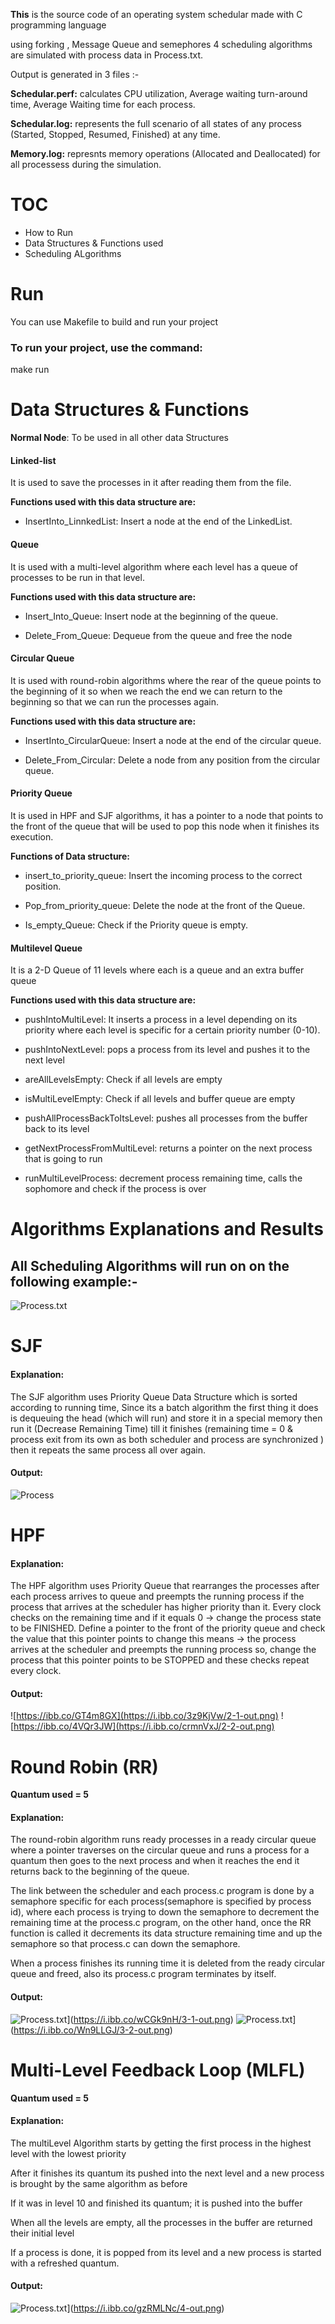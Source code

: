 <b>This</b> is the source code of an operating system schedular made with C programming language

using forking , Message Queue and semephores 4 scheduling algorithms are simulated with process data in Process.txt.

Output is generated in 3 files :-

<b>Schedular.perf:</b> calculates CPU utilization, Average waiting turn-around time, Average Waiting time for each process. 

<b>Schedular.log:</b> represents the full scenario of all states of any process (Started, Stopped, Resumed, Finished) at any time.

<b>Memory.log:</b> represnts memory operations (Allocated and Deallocated) for all processess during the simulation.







# TOC
- How to Run
- Data Structures & Functions used
- Scheduling ALgorithms

# Run

</h1>You can use Makefile to build and run your project</h1>

<h3>To run your project, use the command:</h3>

make run



<h1> Data Structures & Functions </h1>

<b>Normal Node</b>: To be used in all other data Structures

<h4>Linked-list</h4>

It is used to save the processes in it after reading them from the file.

<b>Functions used with this data structure are:</b>

- InsertInto_LinnkedList: Insert a node at the end of the LinkedList.


<h4>Queue</h4>

It is used with a multi-level algorithm where each level has a queue of processes to be run in that level.

<b>Functions used with this data structure are:</b>

- Insert_Into_Queue: Insert node at the beginning of the queue.

- Delete_From_Queue: Dequeue from the queue and free the node

<h4>Circular Queue</h4>

It is used with round-robin algorithms where the rear of the queue points to the beginning of it so when we reach the end we can return to the beginning so that we can 
run the processes again.

<b>Functions used with this data structure are:</b>

- InsertInto_CircularQueue: Insert a node at the end of the circular queue.

- Delete_From_Circular: Delete a node from any position from the circular queue.

<h4>Priority Queue</h4>

It is used in HPF and SJF algorithms, it has a pointer to a node that points to the front of the queue that will be used to pop this node when it finishes its execution.

<b>Functions of Data structure:</b>

- insert_to_priority_queue: Insert the incoming process to the correct position.

- Pop_from_priority_queue: Delete the node at the front of the Queue.

- Is_empty_Queue: Check if the Priority queue is empty.


<h4>Multilevel Queue</h4>

It is a 2-D Queue of 11 levels where each is a queue and an extra buffer queue

<b>Functions used with this data structure are:</b>

- pushIntoMultiLevel: It inserts a process in a level depending on its priority where each level is specific for a certain priority number (0-10).

- pushIntoNextLevel: pops a process from its level and pushes it to the next level

- areAllLevelsEmpty: Check if all levels are empty

- isMultiLevelEmpty: Check if all levels and buffer queue are empty

- pushAllProcessBackToItsLevel: pushes all processes from the buffer back to its level

- getNextProcessFromMultiLevel: returns a pointer on the next process that is going to run

- runMultiLevelProcess: decrement process remaining time, calls the sophomore and check if the process is over 

# Algorithms Explanations and Results

<h2>All Scheduling Algorithms will run on on the following example:-</h2>
  
  
![Process.txt](https://i.ibb.co/XXxHc5L/1-Input.png)

# SJF

<h4>Explanation:</h4> 

The SJF algorithm uses Priority Queue Data Structure which is sorted according to running time,  Since its a batch algorithm the first thing it does is dequeuing the head (which will run) and store it in a special memory then run it (Decrease Remaining Time) till it finishes (remaining time = 0 & process exit from its own as both scheduler and process are synchronized ) then it repeats the same process all over again.

<h4>Output:</h4>

![Process](https://i.ibb.co/cTTmyWG/1-Output.png)


# HPF

<h4>Explanation:</h4> 


The HPF algorithm uses Priority Queue that rearranges the processes after each process arrives to queue and preempts the running process if the process that arrives at the scheduler has higher priority than it. Every clock checks on the remaining time and if it equals 0 → change the process state to be FINISHED. Define a pointer to the front of the priority queue and check the value that this pointer points to change this means → the process arrives at the scheduler and preempts the running process so, change the process that this pointer points to be STOPPED and these checks repeat every clock. 

<h4>Output:</h4>

![https://ibb.co/GT4m8GX](https://i.ibb.co/3z9KjVw/2-1-out.png)
![https://ibb.co/4VQr3JW](https://i.ibb.co/crmnVxJ/2-2-out.png)



# Round Robin (RR)

<b>Quantum used = 5</b>

<h4>Explanation:</h4> 


The round-robin algorithm runs ready processes in a ready circular queue where a pointer traverses on the circular queue and runs a process for a quantum then goes to the next process and when it reaches the end it returns back to the beginning of the queue. 

The link between the scheduler and each process.c program is done by a semaphore specific for each process(semaphore is specified by process id), where each process is trying to down the semaphore to decrement the remaining time at the process.c program, on the other hand, once the RR function is called it decrements its data structure remaining time and up the semaphore so that process.c can down the semaphore.

When a process finishes its running time it is deleted from the ready circular queue and freed, also its process.c program terminates by itself.

<h4>Output:</h4>

![Process.txt](https://ibb.co/FJZrSQv)](https://i.ibb.co/wCGk9nH/3-1-out.png)
![Process.txt](https://ibb.co/Y29xxPs)](https://i.ibb.co/Wn9LLGJ/3-2-out.png)




# Multi-Level Feedback Loop (MLFL)

<b>Quantum used = 5</b>

<h4>Explanation:</h4> 

The multiLevel Algorithm starts by getting the first process in the highest level with the lowest priority

After it finishes its quantum its pushed into the next level and a new process is brought by the same algorithm as before

If it was in level 10 and finished its quantum; it is pushed into the buffer

When all the levels are empty, all the processes in the buffer are returned their initial level

If a process is done, it is popped from its level and a new process is started with a refreshed quantum.



<h4>Output:</h4>

![Process.txt](https://ibb.co/HnHDf69)](https://i.ibb.co/gzRMLNc/4-out.png)






